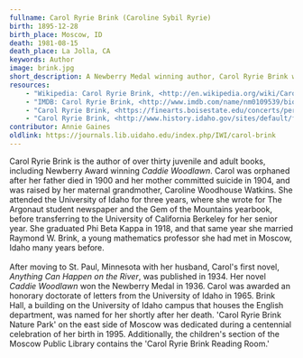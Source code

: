 ```yaml
---
fullname: Carol Ryrie Brink (Caroline Sybil Ryrie)
birth: 1895-12-28
birth_place: Moscow, ID
death: 1981-08-15
death_place: La Jolla, CA
keywords: Author
image: brink.jpg
short_description: A Newberry Medal winning author, Carol Ryrie Brink was born in Moscow, Idaho and attended the University of Idaho from 1914-1917. After graduating from the University of California Berkeley, Brink moved to St. Paul to join her new husband. Her first novel, <em>Anything Can Happen</em>, was published in 1934. Her novel <em>Caddie Woodlawn</em> received the Newberry Medal in 1936 and a Lewis Carroll Shelf Award in 1958.
resources: 
    - "Wikipedia: Carol Ryrie Brink, <http://en.wikipedia.org/wiki/Carol_Ryrie_Brink>"
    - "IMDB: Carol Ryrie Brink, <http://www.imdb.com/name/nm0109539/bio>"
    - "Carol Ryrie Brink, <https://finearts.boisestate.edu/concerts/permanent-collections/idaho-pioneers/carol-ryrie-brink/>"
    - "Carol Ryrie Brink, <http://www.history.idaho.gov/sites/default/files/uploads/reference-series/1134.pdf>"
contributor: Annie Gaines
oldlink: https://journals.lib.uidaho.edu/index.php/IWI/carol-brink
---
```


Carol Ryrie Brink is the author of over thirty juvenile and adult books, including Newberry Award winning <em>Caddie Woodlawn</em>. Carol was orphaned after her father died in 1900 and her mother committed suicide in 1904, and was raised by her maternal grandmother, Caroline Woodhouse Watkins. She attended the University of Idaho for three years, where she wrote for The Argonaut student newspaper and the Gem of the Mountains yearbook, before transferring to the University of California Berkeley for her senior year. She graduated Phi Beta Kappa in 1918, and that same year she married Raymond W. Brink, a young mathematics professor she had met in Moscow, Idaho many years before. <br><br> After moving to St. Paul, Minnesota with her husband, Carol's first novel, <em>Anything Can Happen on the River</em>, was published in 1934. Her novel <em>Caddie Woodlawn</em> won the Newberry Medal in 1936. Carol was awarded an honorary doctorate of letters from the University of Idaho in 1965. Brink Hall, a building on the University of Idaho campus that houses the English department, was named for her shortly after her death. 'Carol Ryrie Brink Nature Park' on the east side of Moscow was dedicated during a centennial celebration of her birth in 1995. Additionally, the children's section of the Moscow Public Library contains the 'Carol Ryrie Brink Reading Room.'
